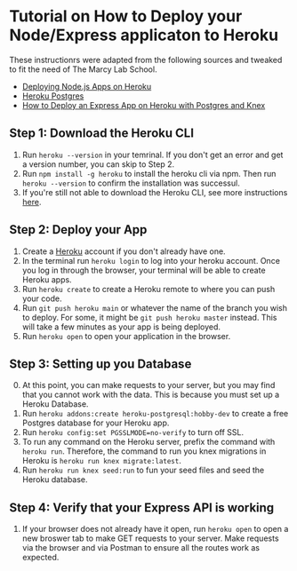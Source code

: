 # Tutorial on How to Deploy your Node/Express applicaton to Heroku

These instructionrs were adapted from the following sources and tweaked to fit the need of The Marcy Lab School. 
* [Deploying Node.js Apps on Heroku](https://devcenter.heroku.com/articles/deploying-nodejs)
* [Heroku Postgres](https://devcenter.heroku.com/articles/heroku-postgresql)
* [How to Deploy an Express App on Heroku with Postgres and Knex](https://blog.codeselfstudy.com/blog/deploy-node-postgres-heroku/)

## Step 1: Download the Heroku CLI
1. Run `heroku --version` in your temrinal. If you don't get an error and get a version number, you can skip to Step 2. 
2. Run `npm install -g heroku` to install the heroku cli via npm. Then run `heroku --version` to confirm the installation was successul. 
3. If you're still not able to download the Heroku CLI, see more instructions [here](https://devcenter.heroku.com/articles/heroku-cli). 

## Step 2: Deploy your App
1. Create a [Heroku](https://www.heroku.com/) account if you don't already have one. 
2. In the terminal run `heroku login` to log into your heroku account. Once you log in through the browser, your terminal will be able to create Heroku apps.  
3. Run `heroku create` to create a Heroku remote to where you can push your code. 
4. Run `git push heroku main` or whatever the name of the branch you wish to deploy. For some, it might be `git push heroku master` instead. This will take a few minutes as your app is being deployed. 
5. Run `heroku open` to open your application in the browser. 

## Step 3: Setting up you Database
0. At this point, you can make requests to your server, but you may find that you cannot work with the data. This is because you must set up a Heroku Database. 
1. Run `heroku addons:create heroku-postgresql:hobby-dev` to create a free Postgres database for your Heroku app. 
2. Run `heroku config:set PGSSLMODE=no-verify` to turn off SSL.
3. To run any command on the Heroku server, prefix the command with `heroku run`. Therefore, the command to run you knex migrations in Heroku is `heroku run knex migrate:latest`. 
4. Run `heroku run knex seed:run` to fun your seed files and seed the Heroku database. 

## Step 4: Verify that your Express API is working
1. If your browser does not already have it open, run `heroku open` to open a new broswer tab to make GET requests to your server. Make requests via the browser and via Postman to ensure all the routes work as expected. 
